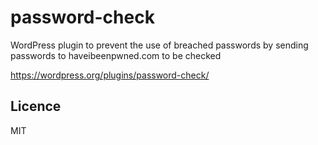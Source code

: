 # password-check

WordPress plugin to prevent the use of breached passwords by sending passwords to haveibeenpwned.com to be checked

https://wordpress.org/plugins/password-check/

## Licence

MIT
